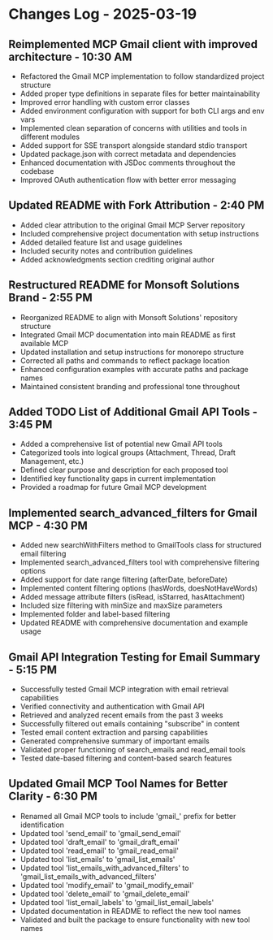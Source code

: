 # Changes Log - 2025-03-19

## Reimplemented MCP Gmail client with improved architecture - 10:30 AM

- Refactored the Gmail MCP implementation to follow standardized project structure
- Added proper type definitions in separate files for better maintainability
- Improved error handling with custom error classes
- Added environment configuration with support for both CLI args and env vars
- Implemented clean separation of concerns with utilities and tools in different modules
- Added support for SSE transport alongside standard stdio transport
- Updated package.json with correct metadata and dependencies
- Enhanced documentation with JSDoc comments throughout the codebase
- Improved OAuth authentication flow with better error messaging

## Updated README with Fork Attribution - 2:40 PM

- Added clear attribution to the original Gmail MCP Server repository
- Included comprehensive project documentation with setup instructions
- Added detailed feature list and usage guidelines
- Included security notes and contribution guidelines
- Added acknowledgments section crediting original author

## Restructured README for Monsoft Solutions Brand - 2:55 PM

- Reorganized README to align with Monsoft Solutions' repository structure
- Integrated Gmail MCP documentation into main README as first available MCP
- Updated installation and setup instructions for monorepo structure
- Corrected all paths and commands to reflect package location
- Enhanced configuration examples with accurate paths and package names
- Maintained consistent branding and professional tone throughout

## Added TODO List of Additional Gmail API Tools - 3:45 PM

- Added a comprehensive list of potential new Gmail API tools
- Categorized tools into logical groups (Attachment, Thread, Draft Management, etc.)
- Defined clear purpose and description for each proposed tool
- Identified key functionality gaps in current implementation
- Provided a roadmap for future Gmail MCP development

## Implemented search_advanced_filters for Gmail MCP - 4:30 PM

- Added new searchWithFilters method to GmailTools class for structured email filtering
- Implemented search_advanced_filters tool with comprehensive filtering options
- Added support for date range filtering (afterDate, beforeDate)
- Implemented content filtering options (hasWords, doesNotHaveWords)
- Added message attribute filters (isRead, isStarred, hasAttachment)
- Included size filtering with minSize and maxSize parameters
- Implemented folder and label-based filtering
- Updated README with comprehensive documentation and example usage

## Gmail API Integration Testing for Email Summary - 5:15 PM

- Successfully tested Gmail MCP integration with email retrieval capabilities
- Verified connectivity and authentication with Gmail API
- Retrieved and analyzed recent emails from the past 3 weeks
- Successfully filtered out emails containing "subscribe" in content
- Tested email content extraction and parsing capabilities
- Generated comprehensive summary of important emails
- Validated proper functioning of search_emails and read_email tools
- Tested date-based filtering and content-based search features

## Updated Gmail MCP Tool Names for Better Clarity - 6:30 PM

- Renamed all Gmail MCP tools to include 'gmail\_' prefix for better identification
- Updated tool 'send_email' to 'gmail_send_email'
- Updated tool 'draft_email' to 'gmail_draft_email'
- Updated tool 'read_email' to 'gmail_read_email'
- Updated tool 'list_emails' to 'gmail_list_emails'
- Updated tool 'list_emails_with_advanced_filters' to 'gmail_list_emails_with_advanced_filters'
- Updated tool 'modify_email' to 'gmail_modify_email'
- Updated tool 'delete_email' to 'gmail_delete_email'
- Updated tool 'list_email_labels' to 'gmail_list_email_labels'
- Updated documentation in README to reflect the new tool names
- Validated and built the package to ensure functionality with new tool names
